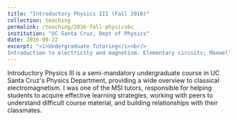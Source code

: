 ```yaml
---
title: "Introductory Physics III (Fall 2016)"
collection: teaching
permalink: /teaching/2016-fall-physics6c
institution: "UC Santa Cruz, Dept of Physics"
date: 2016-09-22
excerpt: "<i>Undergraduate Tutoring</i><br/>
Introduction to electricity and magnetism. Elementary circuits; Maxwell's equations; electromagnetic radiation; interference and polarization of light."
---
```


Introductory Physics III is a semi-mandatory undergraduate course in UC Santa Cruz&apos;s Physics Department, providing a wide overview to classical electromagnetism. I was one of the MSI tutors, responsible for helping students to acquire effective learning strategies, working with peers to understand difficult course material, and building relationships with their classmates. 
